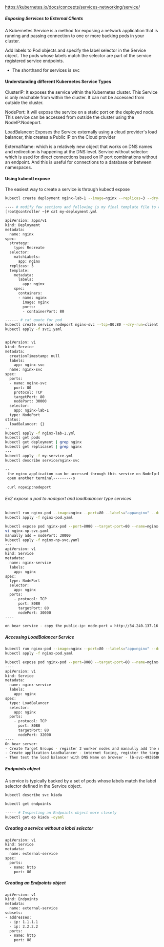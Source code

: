 https://kubernetes.io/docs/concepts/services-networking/service/

##### Exposing Services to External Clients

A Kubernetes Service is a method for exposing a network application that is running and passing connection to one or more backing pods in your cluster.

Add labels to Pod objects and specify the label selector in the Service object. The pods whose labels match the selector are part of the service registered service endpoints.

- The shorthand for services is svc

#### Understanding different Kubernetes Service Types

ClusterIP: It exposes the service within the Kubernetes cluster. This Service is only reachable from within the cluster. It can not be accessed from outside the cluster.

NodePort: It will expose the service on a static port on the deployed node. This service can be accessed from outside the cluster using the NodeIP:Nodeport.

LoadBalancer: Exposes the Service externally using a cloud provider's load balancer, this creates a Public IP on the Cloud provider

ExternalName: which is a relatively new object that works on DNS names and redirection is happening at the DNS level.
Service without selector: which is used for direct connections based on IP port combinations without an endpoint. And this is useful for connections to a database or between namespaces.

#### Using kubectl expose
The easiest way to create a service is through kubectl expose

``````sh
kubectl create deployment nginx-lab-1 --image=nginx --replicas=3 --dry-run=client -o yaml > nginx-lab-1.yaml

---- # modify few sections and following is my final template file to create a new deployment nginx-lab-1 with a label app=dev and 3 replicas.
[root@controller ~]# cat my-deployment.yml

apiVersion: apps/v1
kind: Deployment
metadata:
  name: nginx
spec:
  strategy:
    type: Recreate
  selector:
    matchLabels:
      app: nginx
  replicas: 3 
  template:
    metadata:
      labels:
        app: nginx
    spec:
      containers:
      - name: nginx
        image: nginx
        ports:
        - containerPort: 80

------ # cat quote for pod
kubectl create service nodeport nginx-svc --tcp=80:80 --dry-run=client -oyaml > svc1.yaml
kubectl apply -f svc1.yaml


apiVersion: v1
kind: Service
metadata:
  creationTimestamp: null
  labels:
    app: nginx-svc
  name: nginx-svc
spec:
  ports:
  - name: nginx-svc
    port: 80
    protocol: TCP
    targetPort: 80
    nodePort: 30000
  selector:
    app: nginx-lab-1
  type: NodePort
status:
  loadBalancer: {}
--
kubectl apply -f nginx-lab-1.yml
kubectl get pods
kubectl get deployment | grep nginx
kubectl get replicaset | grep nginx
---
kubectl apply -f my-service.yml
kubectl describe service/nginx-svc

--
 the nginx application can be accessed through this service on NodeIp:NodePort
 open another terminal---------s
 
 curl nopeip:nodeport
``````
###### Ex2 expose a pod to nodeport and loadbalancer type services
``````sh
kubectl run nginx-pod --image=nginx --port=80 --labels="app=nginx" --dry-run=client -oyaml > nginx-pod.yaml
kubectl apply -f nginx-pod.yaml 

kubectl expose pod nginx-pod --port=8080 --target-port=80 --name=nginx-svc --type=NodePort --dry-run=client -oyaml > nginx-np-svc.yaml
vi nginx-np-svc.yaml
manually add = nodePort: 30000
kubectl apply -f nginx-np-svc.yaml
---
apiVersion: v1
kind: Service
metadata:
  name: nginx-service
  labels:
    app: nginx
spec:
  type: NodePort
  selector:
    app: nginx
  ports:
    - protocol: TCP
      port: 8080
      targetPort: 80
      nodePort: 30000
----

on bear service - copy the public-ip: node-port = http://34.240.137.16:30000/
``````

##### Accessing LoadBalancer Service

``````sh
kubectl run nginx-pod --image=nginx --port=80 --labels="app=nginx" --dry-run=client -oyaml > nginx-pod.yaml
kubectl apply -f nginx-pod.yaml

kubectl expose pod nginx-pod --port=8080 --target-port=80 --name=nginx-svc --type=NodePort --dry-run=client -oyaml > nginx-np-svc.yaml
----
apiVersion: v1
kind: Service
metadata:
  name: nginx-service
  labels:
    app: nginx
spec:
  type: LoadBalancer
  selector:
    app: nginx
  ports:
    - protocol: TCP
      port: 8080
      targetPort: 80
      nodePort: 32000
----
On bear server:
- Create Target Groups - register 2 worker nodes and manaully add the nodeport of 32000
- Create application Loadbalancer - internet facing, register the target group with zones of the worker nodes
- Then test the load balancer with DNS Name on browser - lb-svc-493868679.eu-west-1.elb.amazonaws.com

``````
##### Endpoints object
A service is typically backed by a set of pods whose labels match the label selector defined in the Service object.

``````sh
kubectl describe svc kiada

kubectl get endpoints

----- # Inspecting an Endpoints object more closely
kubectl get ep kiada -oyaml


``````
##### Creating a service without a label selector

``````sh
apiVersion: v1
kind: Service
metadata:
  name: external-service
spec:
  ports:
  - name: http
    port: 80

``````
##### Creating an Endpoints object

``````sh
apiVersion: v1
kind: Endpoints
metadata:
  name: external-service
subsets:
- addresses:
  - ip: 1.1.1.1
  - ip: 2.2.2.2
  ports:
  - name: http
    port: 88

``````
